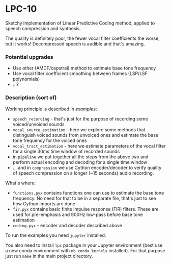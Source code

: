 # LPC-10
Sketchy implementation of Linear Predictive Coding method, 
applied to speech compression and synthesis.

The quality is definitely poor, the fewer vocal filter coefficients 
the worse, but it works! Decompressed speech is audible and that's amazing.

### Potential upgrades
 * Use other (AMDF/cepstral) method to estimate base tone frequency
 * Use vocal filter coefficient smoothing between frames (LSP/LSF polynomials)
 * ...?

### Description (sort of)
Working principle is described in _examples_:
 * `speech_recording` - that's just for the purpose of recording
   some voiced/unvoiced sounds
 * `vocal_source_estimation` - here we explore some methods that
   distinguish voiced sounds from unvoiced ones and estimate the
   base tone frequency for the voiced ones
 * `vocal_tract_estimation` - here we estimate parameters of the
   vocal filter for a single 30ms time window of recorded sounds 
 * in `pipeline` we put together all the steps from the above two
   and perform actual encoding and decoding for a single time window
 * ... and in `compression` we use Cython encoder/decoder to verify
   quality of speech compression on a longer (~15 seconds) audio
   recording.
 

What's where:
 * `functions.pyx` contains functions one can use to estimate
   the base tone frequency. No need for that to be in a separate
   file, that's just to see how Cython imports are done
 * `fir.pyx` contains basic finite impulse response (FIR) filters.
   These are used for pre-emphasis and 900Hz low-pass before base
   tone estimation
 * `coding.pyx` - encoder and decoder described above
   
To run the examples you need `jupyter` installed.

You also need to install `lpc` package in your Jupyter 
environment (best use a new conda environment
 with `nb_conda_kernels` installed). 
For that purpose just run `make` in the main project directory.
